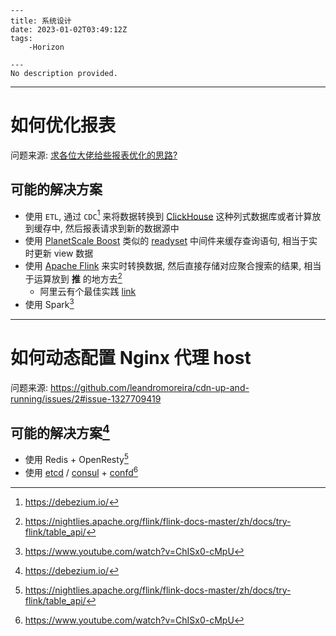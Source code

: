 
    ---
    title: 系统设计
    date: 2023-01-02T03:49:12Z
    tags:
    	-Horizon

    ---
    No description provided.

---

<a id="issuecomment-1368635257"></a>
# 如何优化报表

问题来源: [求各位大佬给些报表优化的思路?](https://www.v2ex.com/t/906010)

## 可能的解决方案

* 使用 `ETL`, 通过 `CDC`[^1] 来将数据转换到 [ClickHouse](https://clickhouse.com/) 这种列式数据库或者计算放到缓存中, 然后报表请求到新的数据源中
* 使用 [PlanetScale Boost](https://planetscale.com/blog/how-planetscale-boost-serves-your-sql-queries-instantly) 类似的 [readyset](https://github.com/readysettech/readyse) 中间件来缓存查询语句, 相当于实时更新 view 数据
* 使用 [Apache Flink](https://github.com/apache/flink) 来实时转换数据, 然后直接存储对应聚合搜索的结果, 相当于运算放到 **推** 的地方去[^2] 
  * 阿里云有个最佳实践 [link](https://help.aliyun.com/document_detail/446799.html)
* 使用 Spark[^3]

[^1]: https://debezium.io/
[^2]: https://nightlies.apache.org/flink/flink-docs-master/zh/docs/try-flink/table_api/
[^3]: https://www.youtube.com/watch?v=ChISx0-cMpU

---

<a id="issuecomment-1368955932"></a>
# 如何动态配置 Nginx 代理 host

问题来源: https://github.com/leandromoreira/cdn-up-and-running/issues/2#issue-1327709419

## 可能的解决方案[^1]

* 使用 Redis + OpenResty[^2]
* 使用 [etcd](https://etcd.io/) / [consul](https://www.consul.io/) + [confd](https://github.com/kelseyhightower/confd)[^3]

[^1]: https://groups.google.com/g/openresty/c/claxKss8zc0
[^2]: https://juejin.cn/post/6962576607928123428
[^3]: https://www.digitalocean.com/community/tutorials/how-to-use-confd-and-etcd-to-dynamically-reconfigure-services-in-coreos#creating-the-nginx-container
